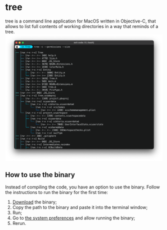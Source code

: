 # tree
tree is a command line application for MacOS written in Objective-C, that allows to list full contents of working directories in a way that reminds of a tree.
![screen shot](https://github.com/Tymur77/tree/blob/master/Images/screen_shot.png)
## How to use the binary
Instead of compiling the code, you have an option to use the binary. Follow the instructions to run the binary for the first time:
 1. [Download](https://github.com/Tymur77/tree/blob/master/Build/Products/Debug/Tree?raw=true) the binary;
 2. Copy the path to the binary and paste it into the terminal window;
 3. Run;
 4. Go to [the system preferences](x-apple.systempreferences:com.apple.preference.security?General) and allow running the binary;
 5. Rerun.
